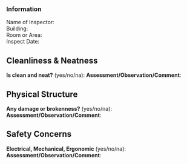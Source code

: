 ### Information
Name of Inspector:				
Building:				
Room or Area:				
Inspect Date:

## Cleanliness & Neatness
**Is clean and neat?** (yes/no/na): 
**Assessment/Observation/Comment**:

## Physical Structure
**Any damage or brokenness?** (yes/no/na):
**Assessment/Observation/Comment**:

## Safety Concerns
**Electrical, Mechanical, Ergonomic** (yes/no/na):
**Assessment/Observation/Comment**:
